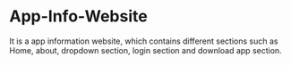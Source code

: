 # App-Info-Website
It is a app information website, which contains different sections such as Home, about, dropdown section, login section and download app section.
